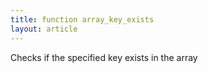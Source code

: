```yaml
---
title: function array_key_exists
layout: article
---
```

Checks if the specified key exists in the array